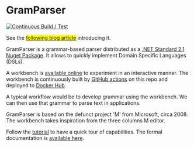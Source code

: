 # GramParser

[![Continuous Build / Test](https://github.com/vplauzon/GramParser/actions/workflows/continuous-build.yaml/badge.svg)](https://github.com/vplauzon/GramParser/actions/workflows/continuous-build.yaml)

See the <span style="background:yellow">[following blog article](http://todo.com)</span> introducing it.

GramParser is a grammar-based parser distributed as a [.NET Standard 2.1 Nuget Package](https://www.nuget.org/packages/GramParser/).  It allows to quickly implement Domain Specific Languages (DSLs).

A workbench is [available online](https://workbench-gram-parser-jlv6prl7bdhpu.azurewebsites.net/) to experiment in an interactive manner.  The workbench is continuously built by [GitHub actions](https://docs.github.com/en/free-pro-team@latest/actions) on this repo and deployed to [Docker Hub](https://hub.docker.com/repository/docker/vplauzon/gram-parser-workbench).

A typical workflow would be to develop grammar using the workbench.  We can then use that grammar to parse text in applications.

GramParser is based on the defunct project 'M' from Microsoft, circa 2008.  The workbench takes inspiration from the three columns M editor.

Follow the [tutorial](documentation/tutorial.md) to have a quick tour of capabilities.  The formal documentation is [available here](documentation).
